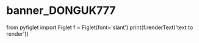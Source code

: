 # banner_DONGUK777

from pyfiglet import Figlet
f = Figlet(font='slant')
print(f.renderText('text to render'))
